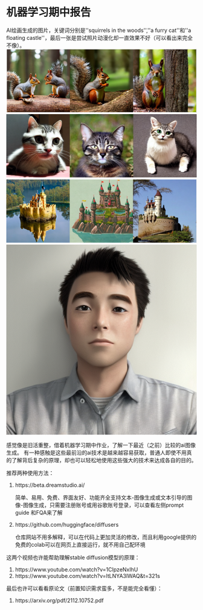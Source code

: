 # 机器学习期中报告
AI绘画生成的图片，关键词分别是''squirrels in the woods'',''a furry cat''和''a  floating castle''，最后一张是尝试照片动漫化却一直效果不好（可以看出来完全不像）。
![](https://github.com/Wesleystormrage/meachine_learning_class/blob/main/middle%20%20term%20report/pictures/squirrels_in_the_woods.png)
![](https://github.com/Wesleystormrage/meachine_learning_class/blob/main/middle%20%20term%20report/pictures/a%20cute%20furry%20cat.png)
![](https://github.com/Wesleystormrage/meachine_learning_class/blob/main/middle%20%20term%20report/pictures/a_floating_castle.png)
![](https://github.com/Wesleystormrage/meachine_learning_class/blob/main/middle%20%20term%20report/pictures/3601394018_a_photo_of_a_handsome_man_Studio_Ghibli_trending_on_artstation__Highly_detailed__smooth__elegant_ill.png)
<p>感觉像是旧活重整，借着机器学习期中作业，了解一下最近（之前）比较的ai图像生成。
有一种感触是这些最前沿的ai技术是越来越容易获取，普通人即使不用真的了解背后复杂的原理，却也可以轻松地使用这些强大的技术来达成各自的目的。
<p>推荐两种使用方法：</p>
<ol>
<li> https://beta.dreamstudio.ai/ 
<p>简单、易用、免费、界面友好、功能齐全支持文本-图像生成或文本引导的图像-图像生成，只需要注册账号或用谷歌账号登录，可以查看左侧prompt guide 和FQA来了解</li>
<li>https://github.com/huggingface/diffusers<p>仓库网站不用多解释，可以在代码上更加灵活的修改，而且利用google提供的免费的colab可以在网页上直接运行，就不用自己配环境</li></ol>
</p>
这两个视频也许能帮助理解stable diffusion模型的原理：
<ol>
<li>https://www.youtube.com/watch?v=1CIpzeNxIhU</li>
<li>https://www.youtube.com/watch?v=ltLNYA3lWAQ&t=321s</li></ol>
最后也许可以看看原论文（前置知识需求蛮多，不是能完全看懂）：
<ol>
<li>https://arxiv.org/pdf/2112.10752.pdf</li></ol>
